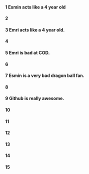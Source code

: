 #### 1 Esmin acts like a 4 year old
#### 2
#### 3 Emri acts like a 4 year old.  
#### 4
#### 5 Emri is bad at COD.
#### 6
#### 7 Esmin is a very bad dragon ball fan.
#### 8
#### 9 Github is really awesome.
#### 10
#### 11
#### 12
#### 13
#### 14
#### 15